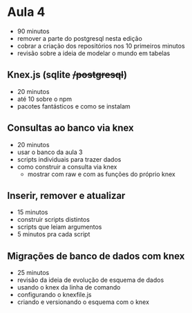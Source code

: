 # Aula 4

- 90 minutos
- remover a parte do postgresql nesta edição
- cobrar a criação dos repositórios nos 10 primeiros minutos
- revisão sobre a ideia de modelar o mundo em tabelas

## Knex.js (sqlite ~~/postgresql~~)

- 20 minutos
- até 10 sobre o npm
- pacotes fantásticos e como se instalam

## Consultas ao banco via knex

- 20 minutos
- usar o banco da aula 3
- scripts individuais para trazer dados
- como construir a consulta via knex
  - mostrar com raw e com as funções do próprio knex

## Inserir, remover e atualizar

- 15 minutos
- construir scripts distintos
- scripts que leiam argumentos
- 5 minutos pra cada script

## Migrações de banco de dados com knex

- 25 minutos 
- revisão da ideia de evolução de esquema de dados
- usando o knex da linha de comando
- configurando o knexfile.js
- criando e versionando o esquema com o knex
